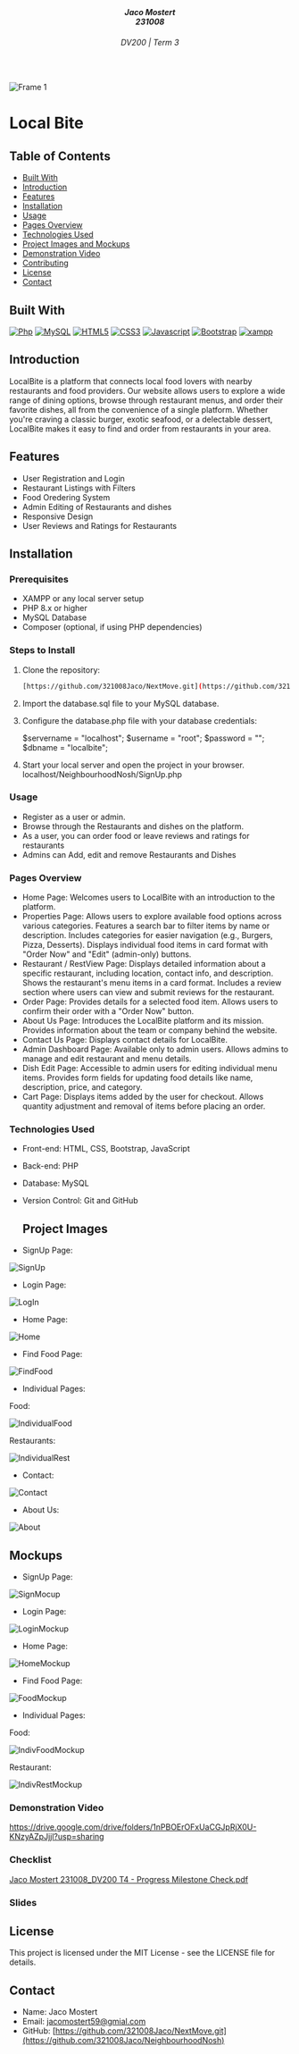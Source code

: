 <h5 align="center" style="padding:0;margin:0;">Jaco Mostert</h5>
<h5 align="center" style="padding:0;margin:0;">231008</h5>
<h6 align="center">DV200 | Term 3</h6>
</br>
<p align="center">

![Frame 1](https://github.com/user-attachments/assets/ffa91eee-5719-4117-830c-e1c4274f9f01)

# Local Bite

## Table of Contents
- [Built With](#built_with)
- [Introduction](#introduction)
- [Features](#features)
- [Installation](#installation)
- [Usage](#usage)
- [Pages Overview](#pages-overview)
- [Technologies Used](#technologies-used)
- [Project Images and Mockups](#project-images-and-mockups)
- [Demonstration Video](#demonstration-video)
- [Contributing](#contributing)
- [License](#license)
- [Contact](#contact)

## Built With

[![Php]( https://img.shields.io/badge/PHP-001440?style=for-the-badge&logo=php&logoColor=#777BB4)](https://www.php.net/docs.php)
[![MySQL]( https://img.shields.io/badge/MYSQL-5B5B5B?style=for-the-badge&logo=mysql&logoColor=white)](https://www.php.net/docs.php)
[![HTML5](https://img.shields.io/badge/HTML-e34c26?style=for-the-badge&logo=html5&logoColor=white)](https://html.spec.whatwg.org/multipage/)
[![CSS3](https://img.shields.io/badge/CSS-563d7c?style=for-the-badge&logo=css3&logoColor=white)](https://developer.mozilla.org/en-US/docs/Web/CSS)
[![Javascript](https://img.shields.io/badge/Javascript-323330?style=for-the-badge&logo=javascript&logoColor=F7DF1E)](https://www.javascript.com/)
[![Bootstrap](https://img.shields.io/badge/Bootstrap-563D7C?style=for-the-badge&logo=bootstrap&logoColor=white)](https://getbootstrap.com/)
[![xampp]( https://img.shields.io/badge/xampp-750000?style=for-the-badge&logo=xampp&logoColor=#FB7A24)](https://www.php.net/docs.php)

## Introduction
LocalBite is a platform that connects local food lovers with nearby restaurants and food providers. Our website allows users to explore a wide range of dining options, browse through restaurant menus, and order their favorite dishes, all from the convenience of a single platform. Whether you're craving a classic burger, exotic seafood, or a delectable dessert, LocalBite makes it easy to find and order from restaurants in your area.

## Features
- User Registration and Login
- Restaurant Listings with Filters
- Food Oredering System
- Admin Editing of Restaurants and dishes
- Responsive Design
- User Reviews and Ratings for Restaurants

## Installation
### Prerequisites

- XAMPP or any local server setup
- PHP 8.x or higher
- MySQL Database
- Composer (optional, if using PHP dependencies)

### Steps to Install

1. Clone the repository:

   ```bash
   [https://github.com/321008Jaco/NextMove.git](https://github.com/321008Jaco/NeighbourhoodNosh.git)

3. Import the database.sql file to your MySQL database.
4. Configure the database.php file with your database credentials:

    $servername = "localhost";
    $username = "root";
    $password = "";
    $dbname = "localbite";

5. Start your local server and open the project in your browser. localhost/NeighbourhoodNosh/SignUp.php

### Usage

- Register as a user or admin.
- Browse through the Restaurants and dishes on the platform.
- As a user, you can order food or leave reviews and ratings for restaurants
- Admins can Add, edit and remove Restaurants and Dishes

### Pages Overview

- Home Page: Welcomes users to LocalBite with an introduction to the platform.
- Properties Page: Allows users to explore available food options across various categories.
                   Features a search bar to filter items by name or description.
                   Includes categories for easier navigation (e.g., Burgers, Pizza, Desserts).
                   Displays individual food items in card format with "Order Now" and "Edit" (admin-only) buttons.
- Restaurant / RestView Page: Displays detailed information about a specific restaurant, including location, contact info, and description.
                              Shows the restaurant's menu items in a card format.
                              Includes a review section where users can view and submit reviews for the restaurant.
- Order Page: Provides details for a selected food item.
              Allows users to confirm their order with a "Order Now" button.
- About Us Page: Introduces the LocalBite platform and its mission.
                 Provides information about the team or company behind the website.
- Contact Us Page: Displays contact details for LocalBite.
- Admin Dashboard Page: Available only to admin users.
                  Allows admins to manage and edit restaurant and menu details.
- Dish Edit Page: Accessible to admin users for editing individual menu items.
                  Provides form fields for updating food details like name, description, price, and category.
- Cart Page: Displays items added by the user for checkout.
             Allows quantity adjustment and removal of items before placing an order.
    
### Technologies Used

- Front-end: HTML, CSS, Bootstrap, JavaScript
- Back-end: PHP
- Database: MySQL
- Version Control: Git and GitHub

  ## Project Images

- SignUp Page:

![SignUp](https://github.com/user-attachments/assets/e2477bf3-b579-4da7-86af-c835b628c3c8)

- Login Page:
  
![LogIn](https://github.com/user-attachments/assets/4be94885-c9f0-4467-b1fa-364925ee3a32)

- Home Page:

![Home](https://github.com/user-attachments/assets/8e15a43b-12d7-46e1-ad04-96cd67787165)

- Find Food Page:

![FindFood](https://github.com/user-attachments/assets/40db24a5-51dc-4091-b0ac-47dca3203c0b)

- Individual Pages:

Food:

![IndividualFood](https://github.com/user-attachments/assets/03639e4d-aa2c-43e6-9ea1-1689138fd3d5)

Restaurants:

![IndividualRest](https://github.com/user-attachments/assets/e14df57e-19e9-48e6-af6a-e7975b5b8d31)

- Contact:
  
![Contact](https://github.com/user-attachments/assets/a2d19d4a-5f5f-4c2f-8c20-bc13099997d1)

- About Us:
  
![About](https://github.com/user-attachments/assets/cca627f6-acc5-4eeb-95c0-7864a954e326)

## Mockups

- SignUp Page:

![SignMocup](https://github.com/user-attachments/assets/842d36dd-dd07-4908-b6a7-52ba61aabafc)

- Login Page:

![LoginMockup](https://github.com/user-attachments/assets/a99be17c-7694-4b70-8a35-607ac4b43470)

- Home Page:

![HomeMockup](https://github.com/user-attachments/assets/7e452c4a-dde6-4e59-b92b-0b6f06926113)

- Find Food Page:

![FoodMockup](https://github.com/user-attachments/assets/be6d44a7-f2f4-4077-99df-e52618ca6909)

- Individual Pages:

Food:

![IndivFoodMockup](https://github.com/user-attachments/assets/d9538aaf-97a9-4af2-b2d9-e76c03cf579a)

Restaurant:

![IndivRestMockup](https://github.com/user-attachments/assets/a27b5f63-cdc6-4c98-89b6-db4d92d5ae69)

### Demonstration Video

https://drive.google.com/drive/folders/1nPBOErOFxUaCGJpRjX0U-KNzyAZpJjjl?usp=sharing

### Checklist

[Jaco Mostert 231008_DV200 T4 - Progress Milestone Check.pdf](https://github.com/user-attachments/files/17623729/Jaco.Mostert.231008_DV200.T4.-.Progress.Milestone.Check.pdf)

### Slides



## License

This project is licensed under the MIT License - see the LICENSE file for details.

## Contact

- Name: Jaco Mostert
- Email: jacomostert59@gmial.com
- GitHub: [https://github.com/321008Jaco/NextMove.git](https://github.com/321008Jaco/NeighbourhoodNosh)
